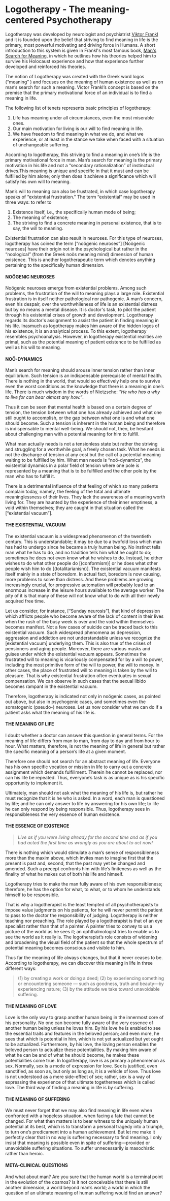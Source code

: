# Logotherapy - The meaning-centered Psychotherapy

Logotherapy was developed by neurologist and psychiatrist [Viktor Frankl](https://en.wikipedia.org/wiki/Viktor_Frankl) and it is founded upon the belief that striving to find meaning in life is the primary, most powerful motivating and driving force in Humans. A short introduction to this system is given in Frankl's most famous book, [Man's Search for Meaning](https://www.amazon.com/Mans-Search-Meaning-Viktor-Frankl-ebook/dp/B009U9S6FI), in which he outlines how his theories helped him to survive his Holocaust experience and how that experience further developed and reinforced his theories.

The notion of Logotherapy was created with the Greek word logos (“meaning” ) and focuses on the meaning of human existence as well as on man’s search for such a meaning. Victor Frankl’s concept is based on the premise that the primary motivational force of an individual is to find a meaning in life. 

The following list of tenets represents basic principles of logotherapy:  
 1. Life has meaning under all circumstances, even the most miserable ones. 
 2. Our main motivation for living is our will to find meaning in life. 
 3. We have freedom to find meaning in what we do, and what we experience, or at least in the stance we take when faced with a situation of unchangeable suffering.

According to logotherapy, this striving to find a meaning in one’s life is the primary motivational force in man. 
Man’s search for meaning is the primary motivation in his life and not a “secondary rationalization” of instinctual drives.This meaning is unique and specific in that it must and can be fulfilled by him alone; only then does it achieve a significance which will satisfy his own will to meaning. 

Man’s will to meaning can also be frustrated, in which case logotherapy speaks of “existential frustration.” 
The term “existential” may be used in three ways: to refer to 
  1. Existence itself, i.e., the specifically human mode of being; 
  2. The meaning of existence; 
  3. The striving to find a concrete meaning in personal existence, that is to say, the will to meaning.

Existential frustration can also result in neuroses. For this type of neuroses, logotherapy has coined the term [“noögenic neuroses”] 
[Noögenic neuroses] have their origin not in the psychological but rather in the “noological” (from the Greek noös meaning mind) dimension of human existence. This is another logotherapeutic term which denotes anything pertaining to the specifically human dimension.

#### NOÖGENIC NEUROSES

Noögenic neuroses emerge from existential problems. Among such problems, the frustration of the will to meaning plays a large role.
Existential frustration is in itself neither pathological nor pathogenic. A man’s concern, even his despair, over the worthwhileness of life is an existential distress but by no means a mental disease. It is doctor's task, to pilot the patient through his existential crises of growth and development. Logotherapy regards its doctor's assignment to assist the patient in finding meaning in his life. Inasmuch as logotherapy makes him aware of the hidden logos of his existence, it is an analytical process. To this extent, logotherapy resembles psychoanalysis. However, in logotherapy existential realities are primal, such as the potential meaning of patient existence to be fulfilled as well as his will to meaning. 

#### NOÖ-DYNAMICS

Man’s search for meaning should arouse inner tension rather than inner equilibrium. Such tension is an indispensable prerequisite of mental health. There is nothing in the world, that would so effectively help one to survive even the worst conditions as the knowledge that there is a meaning in one’s life. There is much wisdom in the words of Nietzsche: _“He who has a why to live for can bear almost any how.”_. 

Thus it can be seen that mental health is based on a certain degree of tension, the tension between what one has already achieved and what one still ought to accomplish, or the gap between what one is and what one should become. Such a tension is inherent in the human being and therefore is indispensable to mental well-being. We should not, then, be hesitant about challenging man with a potential meaning for him to fulfill. 

What man actually needs is not a tensionless state but rather the striving and struggling for a worthwhile goal, a freely chosen task. What he needs is not the discharge of tension at any cost but the call of a potential meaning waiting to be fulfilled by him. What man needs is “noö-dynamics”, the existential dynamics in a polar field of tension where one pole is represented by a meaning that is to be fulfilled and the other pole by the man who has to fulfill it.

There is a detrimental influence of that feeling of which so many patients complain today, namely, the feeling of the total and ultimate meaninglessness of their lives. They lack the awareness of a meaning worth living for. They are haunted by the experience of their inner emptiness, a void within themselves; they are caught in that situation called the [“existential vacuum”].

#### THE EXISTENTIAL VACUUM
The existential vacuum is a widespread phenomenon of the twentieth century. This is understandable; it may be due to a twofold loss which man has had to undergo since he became a truly human being. No instinct tells man what he has to do, and no tradition tells him what he ought to do; sometimes he does not even know what he wishes to do. Instead, he either wishes to do what other people do [(conformism)] or he does what other people wish him to do [(totalitarianism)].
The existential vacuum manifests itself mainly in a state of boredom. In actual fact, boredom is now causing, more problems to solve than distress. And these problems are growing increasingly crucial, for progressive automation will probably lead to an enormous increase in the leisure hours available to the average worker. The pity of it is that many of these will not know what to do with all their newly acquired free time. 

Let us consider, for instance, [“Sunday neurosis”], that kind of depression which afflicts people who become aware of the lack of content in their lives when the rush of the busy week is over and the void within themselves becomes manifest. Not a few cases of suicide can be traced back to this existential vacuum. Such widespread phenomena as depression, aggression and addiction are not understandable unless we recognize the [existential vacuum] underlying them. This is also true of the crises of pensioners and aging people. Moreover, there are various masks and guises under which the existential vacuum appears. Sometimes the frustrated will to meaning is vicariously compensated for by a will to power, including the most primitive form of the will to power, the will to money. In other cases, the place of frustrated will to meaning is taken by the will to pleasure. That is why existential frustration often eventuates in sexual compensation. We can observe in such cases that the sexual libido becomes rampant in the existential vacuum.

Therefore, logotherapy is indicated not only in noögenic cases, as pointed out above, but also in psychogenic cases, and sometimes even the somatogenic (pseudo-) neuroses. Let us now consider what we can do if a patient asks what the meaning of his life is.

#### THE MEANING OF LIFE
I doubt whether a doctor can answer this question in general terms. For the meaning of life differs from man to man, from day to day and from hour to hour. What matters, therefore, is not the meaning of life in general but rather the specific meaning of a person’s life at a given moment.

Therefore one should not search for an abstract meaning of life. Everyone has his own specific vocation or mission in life to carry out a concrete assignment which demands fulfillment. Therein he cannot be replaced, nor can his life be repeated. Thus, everyone’s task is as unique as is his specific opportunity to implement it.

Ultimately, man should not ask what the meaning of his life is, but rather he must recognize that it is he who is asked. In a word, each man is questioned by life; and he can only answer to life by answering for his own life; to life he can only respond by being responsible. Thus, logotherapy sees in responsibleness the very essence of human existence.

#### THE ESSENCE OF EXISTENCE
> _Live as if you were living already for the second time and as if you had acted the first time as wrongly as you are about to act now!_

There is nothing which would stimulate a man’s sense of responsibleness more than the maxim above, which invites man to imagine first that the present is past and, second, that the past may yet be changed and amended. Such a precept confronts him with life’s finiteness as well as the finality of what he makes out of both his life and himself.

Logotherapy tries to make the man fully aware of his own responsibleness; therefore, he has the option for what, to what, or to whom he understands himself to be responsible. 

That is why a logotherapist is the least tempted of all psychotherapists to impose value judgments on his patients, for he will never permit the patient to pass to the doctor the responsibility of judging. Logotherapy is neither teaching nor preaching. The role played by a logotherapist is that of an eye specialist rather than that of a painter. A painter tries to convey to us a picture of the world as he sees it; an ophthalmologist tries to enable us to see the world as it really is. The logotherapist’s role consists of widening and broadening the visual field of the patient so that the whole spectrum of potential meaning becomes conscious and visible to him.

Thus far the meaning of life always changes, but that it never ceases to be. According to logotherapy, we can discover this meaning in life in three different ways: 

> (1) by creating a work or doing a deed; 
> (2) by experiencing something or encountering someone — such as goodness, truth and beauty—by experiencing nature;
> (3) by the attitude we take toward unavoidable suffering. 
 
#### THE MEANING OF LOVE
Love is the only way to grasp another human being in the innermost core of his personality. No one can become fully aware of the very essence of another human being unless he loves him.  By his love he is enabled to see the essential traits and features in the beloved person; and even more, he sees that which is potential in him, which is not yet actualized but yet ought to be actualized. Furthermore, by his love, the loving person enables the beloved person to actualize these potentialities. By making him aware of what he can be and of what he should become, he makes these potentialities come true.
In logotherapy, love is as primary a phenomenon as sex. Normally, sex is a mode of expression for love. Sex is justified, even sanctified, as soon as, but only as long as, it is a vehicle of love. Thus love is not understood as a mere side-effect of sex; rather, sex is a way of expressing the experience of that ultimate togetherness which is called love.
The third way of finding a meaning in life is by suffering.

#### THE MEANING OF SUFFERING
We must never forget that we may also find meaning in life even when confronted with a hopeless situation, when facing a fate that cannot be changed. For what then matters is to bear witness to the uniquely human potential at its best, which is to transform a personal tragedy into a triumph, to turn one’s predicament into a human achievement. 
But let me make it perfectly clear that in no way is suffering necessary to find meaning. I only insist that meaning is possible even in spite of suffering—provided or unavoidable suffering situations. To suffer unnecessarily is masochistic rather than heroic.

#### META-CLINICAL QUESTIONS

And what about man? Are you sure that the human world is a terminal point in the evolution of the cosmos? Is it not conceivable that there is still another dimension, a world beyond man’s world; a world in which the question of an ultimate meaning of human suffering would find an answer?







